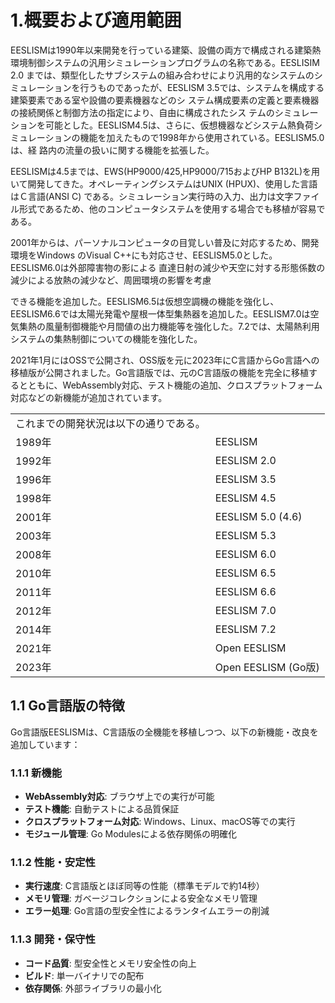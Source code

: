 # 1.概要および適用範囲

EESLISMは1990年以来開発を行っている建築、設備の両方で構成される建築熱環境制御システムの汎用シミュレーションプログラムの名称である。EESLISIM 2.0 までは、類型化したサブシステムの組み合わせにより汎用的なシステムのシミュレーションを行うものであったが、EESLISM 3.5では、システムを構成する建築要素である室や設備の要素機器などのシ ステム構成要素の定義と要素機器の接続関係と制御方法の指定により、自由に構成されたシス テムのシミュレーションを可能とした。EESLISM4.5は、さらに、仮想機器などシステム熱負荷シミュレーションの機能を加えたもので1998年から使用されている。EESLISM5.0は、経 路内の流量の扱いに関する機能を拡張した。

EESLISMは4.5までは、EWS(HP9000/425,HP9000/715およびHP B132L)を用いて開発してきた。オペレーティングシステムはUNIX (HPUX)、使用した言語はＣ言語(ANSI C) である。シミュレーション実行時の入力、出力は文字ファイル形式であるため、他のコンピュータシステムを使用する場合でも移植が容易である。

2001年からは、パーソナルコンピュータの目覚しい普及に対応するため、開発環境をWindows のVisual C++にも対応させ、EESLISM5.0とした。EESLISM6.0は外部障害物の影による 直達日射の減少や天空に対する形態係数の減少による放熱の減少など、周囲環境の影響を考慮

できる機能を追加した。EESLISM6.5は仮想空調機の機能を強化し、EESLISM6.6では太陽光発電や屋根一体型集熱器を追加した。EESLISM7.0は空気集熱の風量制御機能や月間値の出力機能等を強化した。7.2では、太陽熱利用システムの集熱制御についての機能を強化した。

2021年1月にはOSSで公開され、OSS版を元に2023年にC言語からGo言語への移植版が公開されました。Go言語版では、元のC言語版の機能を完全に移植するとともに、WebAssembly対応、テスト機能の追加、クロスプラットフォーム対応などの新機能が追加されています。


|  |  |
| --- | --- |
| これまでの開発状況は以下の通りである。 | |
| 1989年 | EESLISM |
| 1992年 | EESLISM 2.0 |
| 1996年 | EESLISM 3.5 |
| 1998年 | EESLISM 4.5 |
| 2001年 | EESLISM 5.0 (4.6) |
| 2003年 | EESLISM 5.3 |
| 2008年 | EESLISM 6.0 |
| 2010年 | EESLISM 6.5 |
| 2011年 | EESLISM 6.6 |
| 2012年 | EESLISM 7.0 |
| 2014年 | EESLISM 7.2 |
| 2021年 | Open EESLISM |
| 2023年 | Open EESLISM (Go版)

## 1.1 Go言語版の特徴

Go言語版EESLISMは、C言語版の全機能を移植しつつ、以下の新機能・改良を追加しています：

### 1.1.1 新機能
- **WebAssembly対応**: ブラウザ上での実行が可能
- **テスト機能**: 自動テストによる品質保証
- **クロスプラットフォーム対応**: Windows、Linux、macOS等での実行
- **モジュール管理**: Go Modulesによる依存関係の明確化

### 1.1.2 性能・安定性
- **実行速度**: C言語版とほぼ同等の性能（標準モデルで約14秒）
- **メモリ管理**: ガベージコレクションによる安全なメモリ管理
- **エラー処理**: Go言語の型安全性によるランタイムエラーの削減

### 1.1.3 開発・保守性
- **コード品質**: 型安全性とメモリ安全性の向上
- **ビルド**: 単一バイナリでの配布
- **依存関係**: 外部ライブラリの最小化


